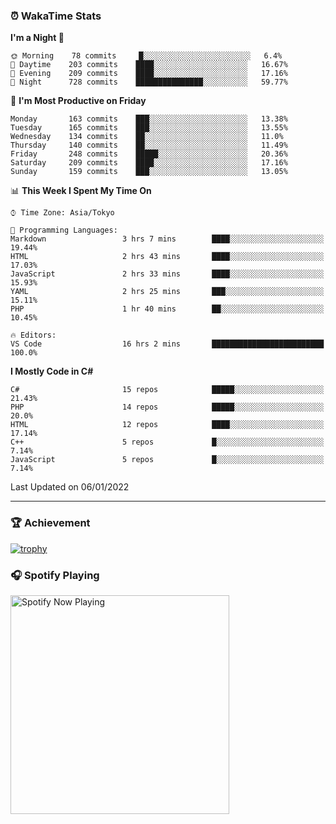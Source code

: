 ### ⏰ WakaTime Stats


<!--START_SECTION:waka-->
**I'm a Night 🦉** 

```text
🌞 Morning    78 commits     █░░░░░░░░░░░░░░░░░░░░░░░░   6.4% 
🌆 Daytime    203 commits    ████░░░░░░░░░░░░░░░░░░░░░   16.67% 
🌃 Evening    209 commits    ████░░░░░░░░░░░░░░░░░░░░░   17.16% 
🌙 Night      728 commits    ███████████████░░░░░░░░░░   59.77%

```
📅 **I'm Most Productive on Friday** 

```text
Monday       163 commits    ███░░░░░░░░░░░░░░░░░░░░░░   13.38% 
Tuesday      165 commits    ███░░░░░░░░░░░░░░░░░░░░░░   13.55% 
Wednesday    134 commits    ██░░░░░░░░░░░░░░░░░░░░░░░   11.0% 
Thursday     140 commits    ██░░░░░░░░░░░░░░░░░░░░░░░   11.49% 
Friday       248 commits    █████░░░░░░░░░░░░░░░░░░░░   20.36% 
Saturday     209 commits    ████░░░░░░░░░░░░░░░░░░░░░   17.16% 
Sunday       159 commits    ███░░░░░░░░░░░░░░░░░░░░░░   13.05%

```


📊 **This Week I Spent My Time On** 

```text
⌚︎ Time Zone: Asia/Tokyo

💬 Programming Languages: 
Markdown                 3 hrs 7 mins        ████░░░░░░░░░░░░░░░░░░░░░   19.44% 
HTML                     2 hrs 43 mins       ████░░░░░░░░░░░░░░░░░░░░░   17.03% 
JavaScript               2 hrs 33 mins       ████░░░░░░░░░░░░░░░░░░░░░   15.93% 
YAML                     2 hrs 25 mins       ███░░░░░░░░░░░░░░░░░░░░░░   15.11% 
PHP                      1 hr 40 mins        ██░░░░░░░░░░░░░░░░░░░░░░░   10.45%

🔥 Editors: 
VS Code                  16 hrs 2 mins       █████████████████████████   100.0%

```

**I Mostly Code in C#** 

```text
C#                       15 repos            █████░░░░░░░░░░░░░░░░░░░░   21.43% 
PHP                      14 repos            █████░░░░░░░░░░░░░░░░░░░░   20.0% 
HTML                     12 repos            ████░░░░░░░░░░░░░░░░░░░░░   17.14% 
C++                      5 repos             █░░░░░░░░░░░░░░░░░░░░░░░░   7.14% 
JavaScript               5 repos             █░░░░░░░░░░░░░░░░░░░░░░░░   7.14%

```



 Last Updated on 06/01/2022
<!--END_SECTION:waka-->

---

### 🏆 Achievement

[![trophy](https://github-profile-trophy.vercel.app/?username=Slime-hatena&theme=flat&no-bg=true&no-frame=true&column=8)](https://github.com/ryo-ma/github-profile-trophy)

### 🎧 Spotify Playing

[<img src="https://spotify-now-playing-slime-hatena.vercel.app/api/spotify-playing" alt="Spotify Now Playing" width="350" />](https://open.spotify.com/user/slime_hatena)

<!--
**Slime-hatena/Slime-hatena** is a ✨ _special_ ✨ repository because its `README.md` (this file) appears on your GitHub profile.

Here are some ideas to get you started:

- 🔭 I’m currently working on ...
- 🌱 I’m currently learning ...
- 👯 I’m looking to collaborate on ...
- 🤔 I’m looking for help with ...
- 💬 Ask me about ...
- 📫 How to reach me: ...
- 😄 Pronouns: ...
- ⚡ Fun fact: ...
-->
